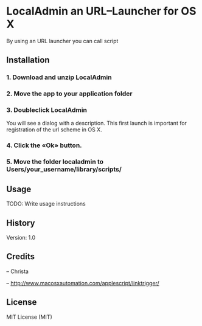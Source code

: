 # LocalAdmin an URL–Launcher for OS X

By using an URL launcher you can call script 

## Installation

### 1. Download and unzip LocalAdmin
### 2. Move the app to your application folder
###	3. Doubleclick LocalAdmin
You will see a dialog with a description. This first launch is important for registration of the url scheme in OS X.
### 4. Click the «Ok» button.
### 5. Move the folder localadmin to Users/your_username/library/scripts/

## Usage

TODO: Write usage instructions

## History

Version: 1.0

## Credits

– Christa

– http://www.macosxautomation.com/applescript/linktrigger/

## License

MIT License (MIT)
